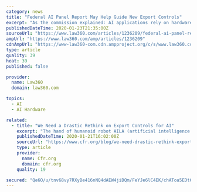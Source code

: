 ```yaml
---
category: news
title: "Federal AI Panel Report May Help Guide New Export Controls"
excerpt: "As the commission explained: AI applications rely on hardware, and currently that hardware is almost exclusively powered by semiconductors. Generally, countries with greater access to high-end computer chips will have an inherent advantage in their ability to deploy high-performing AI algorithms. The demand for semiconductors to enable AI ..."
publishedDateTime: 2020-01-23T21:35:00Z
sourceUrl: "https://www.law360.com/articles/1236209/federal-ai-panel-report-may-help-guide-new-export-controls"
ampUrl: "https://www.law360.com/amp/articles/1236209"
cdnAmpUrl: "https://www-law360-com.cdn.ampproject.org/c/s/www.law360.com/amp/articles/1236209"
type: article
quality: 39
heat: 39
published: false

provider:
  name: Law360
  domain: law360.com

topics:
  - AI
  - AI Hardware

related:
  - title: "We Need a Drastic Rethink on Export Controls for AI"
    excerpt: "The hand of humanoid robot AILA (artificial intelligence lightweight android) operates a switchboard during a demonstration by the German research centre for artificial intelligence at the CeBit computer fair in Hanover REUTERS/Fabrizio Bensch Before export controls for AI are codified, the U.S. government needs to assess its past controls on ..."
    publishedDateTime: 2020-01-21T16:02:00Z
    sourceUrl: "https://www.cfr.org/blog/we-need-drastic-rethink-export-controls-ai"
    type: article
    provider:
      name: Cfr.org
      domain: cfr.org
    quality: 19

secured: "Qe6O/u/tnv68vy7RXyBe416nNQ4dAEW4jiDQm/FeYJe6lC4EK/chAToa5EDt6bZvEoa+c2QxwGSgGcx4fw6LnbmNhfMtKojnOksfb+jt3oQ9o+Gcnfb+wfBK+UjN5oZRephoylzEP3MixjQyDwWOZifhZz7gyLDsdblsKmXH5/ABJzGdTsnMXGqt49fNsGB7Axrmy5uAZciqbF9UjldLX3zKuYoC4Zg8IuTUTwxOqVGbYps+Si3gkBlt9kak81MrmmfPTdjyWVcH00KdTEvmgFuL2M4ABkCEQGhrTVlqlOm3aOwnzCR65tvoM/6SP7MS;UFOO/CAWzElv5HIWCfjLXA=="
---
```


